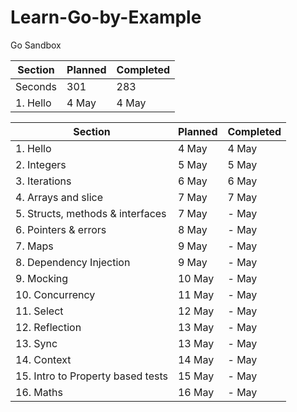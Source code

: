 # Learn-Go-by-Example
Go Sandbox

Section | Planned | Completed 
--- | --- | --- 
Seconds | 301 | 283 
1. Hello | 4 May | 4 May


Section | Planned | Completed
--- | --- | ---
1. Hello | 4 May | 4 May
2. Integers | 5 May | 5 May
3. Iterations | 6 May | 6 May
4. Arrays and slice | 7 May | 7 May
5. Structs, methods & interfaces | 7 May | - May
6. Pointers & errors | 8 May | - May
7. Maps | 9 May | - May
8. Dependency Injection | 9 May | - May
9. Mocking | 10 May | - May
10. Concurrency | 11 May | - May
11. Select | 12 May | - May
12. Reflection | 13 May | - May
13. Sync | 13 May | - May
14. Context | 14 May | - May
15. Intro to Property based tests | 15 May | - May
16. Maths | 16 May | - May